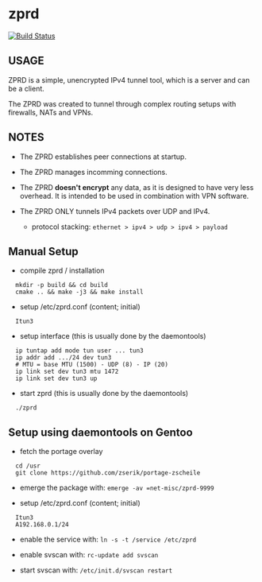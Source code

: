 # zprd

[![Build Status](https://travis-ci.org/zserik/zprd.svg?branch=master)](https://travis-ci.org/zserik/zprd)

## USAGE

ZPRD is a simple, unencrypted IPv4 tunnel tool,
which is a server and can be a client.

The ZPRD was created to tunnel through complex routing setups
with firewalls, NATs and VPNs.

## NOTES

 - The ZPRD establishes peer connections at startup.

 - The ZPRD manages incomming connections.

 - The ZPRD **doesn't encrypt** any data, as it is designed
   to have very less overhead. It is intended to be used
   in combination with VPN software.

 - The ZPRD ONLY tunnels IPv4 packets over UDP and IPv4.

   - protocol stacking: ```ethernet > ipv4 > udp > ipv4 > payload```

## Manual Setup

 - compile zprd / installation

```
  mkdir -p build && cd build
  cmake .. && make -j3 && make install
```

 - setup /etc/zprd.conf (content; initial)

```  Itun3```

 - setup interface (this is usually done by the daemontools)

```
  ip tuntap add mode tun user ... tun3
  ip addr add .../24 dev tun3
  # MTU = base MTU (1500) - UDP (8) - IP (20)
  ip link set dev tun3 mtu 1472
  ip link set dev tun3 up
```

 - start zprd (this is usually done by the daemontools)

```  ./zprd```

## Setup using daemontools on Gentoo

 - fetch the portage overlay

```
  cd /usr
  git clone https://github.com/zserik/portage-zscheile
```

 - emerge the package with: ```emerge -av =net-misc/zprd-9999```

 - setup /etc/zprd.conf (content; initial)

```
  Itun3
  A192.168.0.1/24
```

 - enable the service with: ```ln -s -t /service /etc/zprd```

 - enable svscan with: ```rc-update add svscan```

 - start svscan with: ```/etc/init.d/svscan restart```
